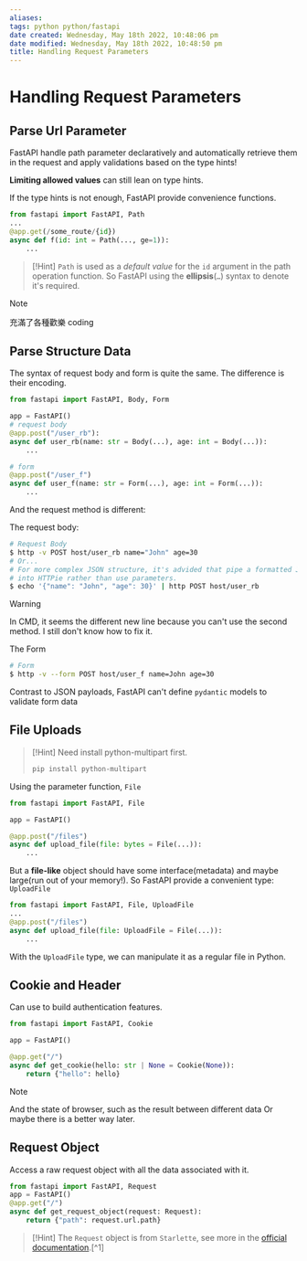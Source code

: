 ```yaml
---
aliases: 
tags: python python/fastapi 
date created: Wednesday, May 18th 2022, 10:48:06 pm
date modified: Wednesday, May 18th 2022, 10:48:50 pm
title: Handling Request Parameters
---
```


# Handling Request Parameters

## Parse Url Parameter

FastAPI handle path parameter declaratively and automatically retrieve them in the request and apply validations based on the type hints!

**Limiting allowed values** can still lean on type hints.

If the type hints is not enough, FastAPI provide convenience functions.

```python
from fastapi import FastAPI, Path
...
@app.get(/some_route/{id})
async def f(id: int = Path(..., ge=1)):
	...
```

> [!Hint]
> `Path` is used as a _default value_ for the `id` argument in the path operation function. So FastAPI using the **ellipsis**(`…`) syntax to denote it's required.

> [!Note]
> 充滿了各種歡樂 coding

## Parse Structure Data

The syntax of request body and form is quite the same. The difference is their encoding.

```python
from fastapi import FastAPI, Body, Form

app = FastAPI()
# request body
@app.post("/user_rb"):
async def user_rb(name: str = Body(...), age: int = Body(...)):
	...

# form
@app.post("/user_f")
async def user_f(name: str = Form(...), age: int = Form(...)):
	...

```

And the request method is different:

The request body:
```bash
# Request Body
$ http -v POST host/user_rb name="John" age=30
# Or...
# For more complex JSON structure, it's advided that pipe a formatted JSON 
# into HTTPie rather than use parameters.
$ echo '{"name": "John", "age": 30}' | http POST host/user_rb
```

> [!Warning]
> In CMD, it seems the different new line because you can't use the second method. I still don't know how to fix it.

The Form
```bash
# Form
$ http -v --form POST host/user_f name=John age=30
```

Contrast to JSON payloads, FastAPI can't define `pydantic` models to validate form data

## File Uploads

> [!Hint]
> Need install python-multipart first.
> ```bash
> pip install python-multipart
> ```

Using the parameter function, `File`

```python
from fastapi import FastAPI, File

app = FastAPI()

@app.post("/files")
async def upload_file(file: bytes = File(...)):
	...
```

But a **file-like** object should have some interface(metadata) and maybe large(run out of your memory!). So FastAPI provide a convenient type: `UploadFile`

```python
from fastapi import FastAPI, File, UploadFile
...
@app.post("/files")
async def upload_file(file: UploadFile = File(...)):
	...
```

With the `UploadFile` type, we can manipulate it as a regular file in Python.

## Cookie and Header

Can use to build authentication features.
```python
from fastapi import FastAPI, Cookie

app = FastAPI()

@app.get("/")
async def get_cookie(hello: str | None = Cookie(None)):
    return {"hello": hello}
```

> [!Note]
> And the state of browser, such as the result between different data
> Or maybe there is a better way later.

## Request Object

Access a raw request object with all the data associated with it.

```python
from fastapi import FastAPI, Request
app = FastAPI()
@app.get("/")
async def get_request_object(request: Request):
	return {"path": request.url.path}
```

> [!Hint]
> The `Request` object is from `Starlette`, see more in the [official documentation](https://www.starlette.io/requests/).[^1]
